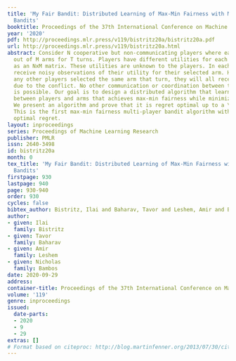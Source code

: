 ```yaml
---
title: 'My Fair Bandit: Distributed Learning of Max-Min Fairness with Multi-player
  Bandits'
booktitle: Proceedings of the 37th International Conference on Machine Learning
year: '2020'
pdf: http://proceedings.mlr.press/v119/bistritz20a/bistritz20a.pdf
url: http://proceedings.mlr.press/v119/bistritz20a.html
abstract: Consider N cooperative but non-communicating players where each plays one
  out of M arms for T turns. Players have different utilities for each arm, representable
  as an NxM matrix. These utilities are unknown to the players. In each turn players
  receive noisy observations of their utility for their selected arm. However, if
  any other players selected the same arm that turn, they will all receive zero utility
  due to the conflict. No other communication or coordination between the players
  is possible. Our goal is to design a distributed algorithm that learns the matching
  between players and arms that achieves max-min fairness while minimizing the regret.
  We present an algorithm and prove that it is regret optimal up to a \log\log T factor.
  This is the first max-min fairness multi-player bandit algorithm with (near) order
  optimal regret.
layout: inproceedings
series: Proceedings of Machine Learning Research
publisher: PMLR
issn: 2640-3498
id: bistritz20a
month: 0
tex_title: 'My Fair Bandit: Distributed Learning of Max-Min Fairness with Multi-player
  Bandits'
firstpage: 930
lastpage: 940
page: 930-940
order: 930
cycles: false
bibtex_author: Bistritz, Ilai and Baharav, Tavor and Leshem, Amir and Bambos, Nicholas
author:
- given: Ilai
  family: Bistritz
- given: Tavor
  family: Baharav
- given: Amir
  family: Leshem
- given: Nicholas
  family: Bambos
date: 2020-09-29
address: 
container-title: Proceedings of the 37th International Conference on Machine Learning
volume: '119'
genre: inproceedings
issued:
  date-parts:
  - 2020
  - 9
  - 29
extras: []
# Format based on citeproc: http://blog.martinfenner.org/2013/07/30/citeproc-yaml-for-bibliographies/
---
```

